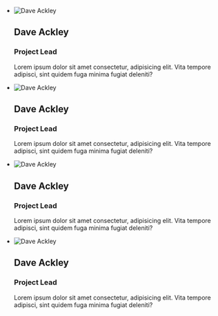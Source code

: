 * ![Dave Ackley](https://placehold.it/150/150)
  ## Dave Ackley
  ### Project Lead
  Lorem ipsum dolor sit amet consectetur, adipisicing elit. Vita tempore adipisci, sint quidem fuga minima fugiat deleniti?

* ![Dave Ackley](https://placehold.it/150/150)
  ## Dave Ackley
  ### Project Lead
  Lorem ipsum dolor sit amet consectetur, adipisicing elit. Vita tempore adipisci, sint quidem fuga minima fugiat deleniti?

* ![Dave Ackley](https://placehold.it/150/150)
  ## Dave Ackley
  ### Project Lead
  Lorem ipsum dolor sit amet consectetur, adipisicing elit. Vita tempore adipisci, sint quidem fuga minima fugiat deleniti?

* ![Dave Ackley](https://placehold.it/150/150)
  ## Dave Ackley
  ### Project Lead
  Lorem ipsum dolor sit amet consectetur, adipisicing elit. Vita tempore adipisci, sint quidem fuga minima fugiat deleniti?